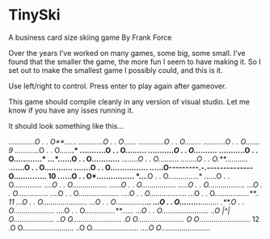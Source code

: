 # TinySki
A business card size skiing game
By Frank Force

Over the years I’ve worked on many games, some big, some small. I’ve found that the smaller the game, the more fun I seem to have making it. So I set out to make the smallest game I possibly could, and this is it.

Use left/right to control. Press enter to play again after gameover.

This game should compile cleanly in any version of visual studio. Let me know if you have any isses running it.

It should look something like this...

......*.......O            . .             O**......
...*.....*....O           . .              O*...*...
.............O           . .              O.......*.
.....*...*.*..O         . .               O...*..*.. 9
.........*...O         . .               O......**.*
*.*..........O         . .               O....*.....
*...........O          . .             O......*....*
...........O           . .            O............*
...*......O           . .            O............**
..*......O           . .            O.*..*..*.*.*...
*........O           . .            O.**.*..........
.**......O          . .             O...*..*....*...
.*......O          . .             O................
.*.*....O---------.-.--------------O.*.........*.... 10
*.*.....O        . .              O*................
*...**.O        . .              O...........*.*...*
......O         . .             O...*.....*.....***.
*...*.O         . .             O*................*.
......O         . .             O..*...*............
.....O          . .            O...........*.*......
...*O           . .           O*..*..*.*....*...*...
....O           . .           O.................*...
....O          . .            O..*.*...........*....
...O          . .            O....*.............**.. 11
*...O        . .             O......................
..*.O         . .            O*....*..........*.**..
..*.O          . .           O........*.**..*.......
.**.O         . .           O..*.*...........*......
....O        . .           O...*............**......
...O        . .           O...*..................*..
..*O        |^|           O....*..*.....*.....*..*..
..O                      O..............*...*.......
.O                      O.*...*...............*..*..
O                      O*...........*..*............ 12
.O                      O......*.......*............
..O                      O.......*.........*....*...
....O                     O........*................

